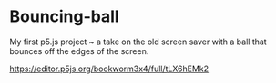 # Bouncing-ball
My first p5.js project ~ a take on the old screen saver with a ball that bounces off the edges of the screen.

https://editor.p5js.org/bookworm3x4/full/tLX6hEMk2
